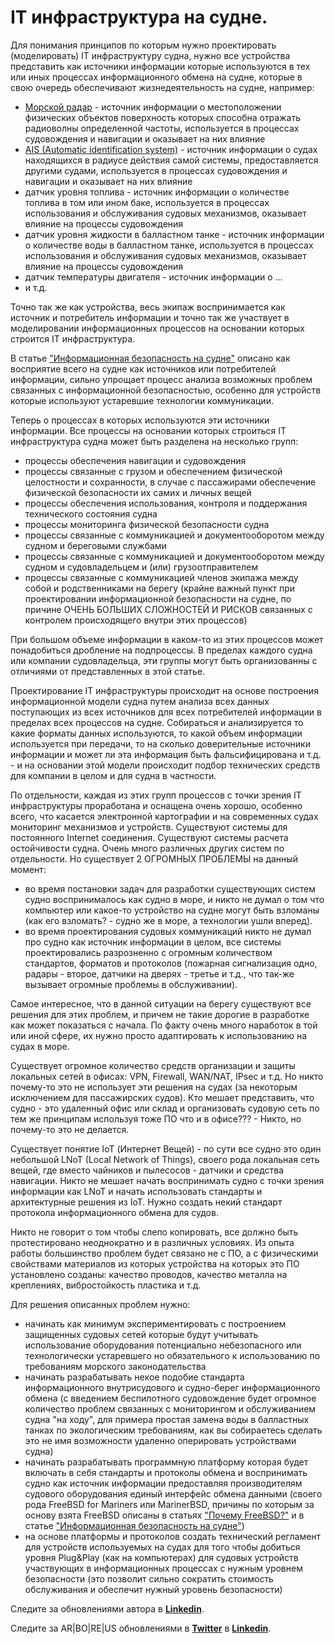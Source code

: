 # IT инфраструктура на судне.

Для понимания принципов по которым нужно проектировать (моделировать) IT инфраструктуру судна, нужно все устройства представить как источники информации которые используются в тех или иных процессах информационного обмена на судне, которые в свою очередь обеспечивают жизнедеятельность на судне, например:

* [Морской радар](https://en.wikipedia.org/wiki/Marine_radar) - источник информации о местоположении физических объектов поверхность которых способна отражать радиоволны определенной частоты, используется в процессах судовождения и навигации и оказывает на них влияние
* [AIS (Automatic identification system)](https://ru.wikipedia.org/wiki/Автоматическая_идентификационная_система) - источник информации о судах находящихся в радиусе действия самой системы, предоставляется другими судами, используется в процессах судовождения и навигации и оказывает на них влияние
* датчик уровня топлива - источник информации о количестве топлива в том или ином баке, используется в процессах использования и обслуживания судовых механизмов, оказывает влияние на процессы судовождения 
* датчик уровня жидкости в балластном танке - источник информации о количестве воды в балластном танке, используется в процессах использования и обслуживания судовых механизмов, оказывает влияние на процессы судовождения 
* датчик температуры двигателя - источник информации о ...
* и т.д.

Точно так же как устройства, весь экипаж воспринимается как источник и потребитель информации и точно так же участвует в моделировании информационных процессов на основании которых строится IT инфраструктура.

В статье ["Информационная безопасность на судне"](https://github.com/ArboreusSystems/arboreus_articles/blob/master/it_notice_for_mariners/vessel_informational_security/rus.vessel_informational_security.md) описано как восприятие всего на судне как источников или потребителей информации, сильно упрощает процесс анализа возможных проблем связанных с информационной безопасностью, особенно для устройств которые используют устаревшие технологии коммуникации.

Теперь о процессах в которых используются эти источники информации. Все процессы на основании которых строиться IT инфраструктура судна может быть разделена на несколько групп:

* процессы обеспечения навигации и судовождения
* процессы связанные с грузом и обеспечением физической целостности и сохранности, в случае с пассажирами обеспечение физической безопасности их самих и личных вещей
* процессы обеспечения использования, контроля и поддержания технического состояния судна 
* процессы мониторинга физической безопасности судна 
* процессы связанные с коммуникацией и документооборотом между судном и береговыми службами
* процессы связанные с коммуникацией и документооборотом между судном и судовладельцем и (или) грузоотправителем 
* процессы связанные с коммуникацией членов экипажа между собой и родственниками на берегу (крайне важный пункт при проектировании информационной безопасности на судне, по причине ОЧЕНЬ БОЛЬШИХ СЛОЖНОСТЕЙ И РИСКОВ связанных с контролем происходящего внутри этих процессов)

При большом объеме информации в каком-то из этих процессов может понадобиться дробление на подпроцессы. В пределах каждого судна  или компании судовладельца, эти группы могут быть организованны с отличиями от представленных в этой статье.

Проектирование IT инфраструктуры происходит на основе построения информационной модели судна путем анализа всех данных поступающих из всех источников для всех потребителей информации в пределах всех процессов на судне. Собираться и анализируется то какие форматы данных используются, то какой объем информации используется при передачи, то на сколько доверительные источники информации и может ли эта информация быть фальсифицирована и т.д. - и на основании этой модели происходит подбор технических средств для компании в целом и для судна в частности.

По отдельности, каждая из этих групп процессов с точки зрения IT  инфраструктуры проработана и оснащена очень хорошо, особенно всего, что касается электронной картографии и на современных судах мониторинг механизмов и устройств. Существуют системы для постоянного Internet соединения. Существуют системы расчета остойчивости судна. Очень много различных других систем по отдельности. Но существует 2 ОГРОМНЫХ ПРОБЛЕМЫ на данный момент:

* во время постановки задач для разработки существующих систем судно воспринималось как судно в море, и никто не думал о том что компьютер или какое-то устройство на судне могут быть взломаны (как его взломать? - судно же в море, а технологии ушли вперед).
* во время проектирования судовых коммуникаций никто не думал про судно как источник информации в целом, все системы проектировались разрозненно с огромным количеством стандартов, форматов и протоколов (пожарная сигнализация одно, радары - второе, датчики на дверях - третье и т.д., что так-же вызывает огромные проблемы в обслуживании).

Самое интересное, что в данной ситуации на берегу существуют все решения для этих проблем, и причем не такие дорогие в разработке как может показаться с начала. По факту очень много наработок в той или иной сфере, их нужно просто адаптировать к использованию на судах в море. 

Существует огромное количество средств организации и защиты локальных сетей в офисах: VPN, Firewall, WAN/NAT, IPsec и т.д. Но никто почему-то это не использует эти решения на судах (за некоторым исключением для пассажирских судов). Кто мешает представить, что судно - это удаленный офис или склад и организовать судовую сеть по тем же принципам используя тоже ПО что и в офисе??? - Никто, но почему-то это не делается.

Существует понятие IoT (Интернет Вещей) - по сути все судно это один небольшой LNoT (Local Network of Things), своего рода локальная сеть вещей, где вместо чайников и пылесосов - датчики и средства навигации. Никто не мешает начать воспринимать судно с точки зрения информации как LNoT и начать использовать стандарты и архитектурные решения из IoT. Нужно создать некий стандарт протокола информационного обмена для судов.

Никто не говорит о том чтобы слепо копировать, все должно быть протестировано неоднократно и в различных условиях. Из опыта работы большинство проблем будет связано не с ПО, а с физическими свойствами материалов из которых устройства на которых это ПО установлено созданы: качество проводов, качество металла на креплениях, вибростойкость пластика и т.д.

Для решения описанных проблем нужно:

* начинать как минимум экспериментировать с построением защищенных судовых сетей которые будут учитывать использование оборудования потенциально небезопасного или технологически устаревшего но обязательного к использованию по требованиям морского законодательства
* начинать разрабатывать некое подобие стандарта информационного внутрисудового и судно-берег информационного обмена (с введением беспилотного судовождение будет огромное количество проблем связанных с мониторингом и обслуживанием судна "на ходу", для примера простая замена воды в балластных танках по экологическим требованиям, как вы собираетесь сделать это не имя возможности удаленно оперировать устройствами судна)
* начинать разрабатывать программную платформу которая будет включать в себя стандарты и протоколы обмена и воспринимать судно как источник информации предоставляя производителям судового оборудования единый интерфейс обмена данными (своего рода FreeBSD for Mariners или MarinerBSD, причины по которым за основу взята FreeBSD описаны в статьях ["Почему FreeBSD?"](https://github.com/ArboreusSystems/arboreus_articles/blob/master/freebsd/why_freebsd/rus.why_freebsd.md) и в статье ["Информационная безопасность на судне"](https://github.com/ArboreusSystems/arboreus_articles/blob/master/it_notice_for_mariners/vessel_informational_security/rus.vessel_informational_security.md))
* на основе платформы и протоколов создать технический регламент для устройств используемых на судах для того чтобы добиться уровня Plug&Play (как на компьютерах) для судовых устройств участвующих в информационных процессах с нужным уровнем безопасности (это позволит сильно сократить стоимость обслуживания и обеспечит нужный уровень безопасности)

Следите за обновлениями автора в [**Linkedin**](https://www.linkedin.com/in/alexandr-kirilov-3365b992/).

Следите за AR|BO|RE|US обновлениями в [**Twitter**](https://twitter.com/ArboreusSystems) в [**Linkedin**](www.linkedin.com/company/arboreus-systems/).